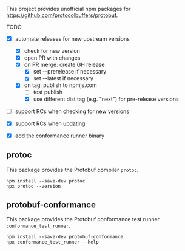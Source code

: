 This project provides unofficial npm packages for https://github.com/protocolbuffers/protobuf.

TODO
- [x] automate releases for new upstream versions
  - [x] check for new version
  - [x] open PR with changes
  - [x] on PR merge: create GH release
    - [x] set --prerelease if necessary
    - [x] set --latest if necessary
  - [x] on tag: publish to npmjs.com
    - [ ] test publish 
    - [x] use different dist tag (e.g. "next") for pre-release versions
- [ ] support RCs when checking for new versions
- [x] support RCs when updating
- [x] add the conformance runner binary


## protoc

This package provides the Protobuf compiler `protoc`.

```shell script
npm install --save-dev protoc
npx protoc --version 
```

## protobuf-conformance

This package provides the Protobuf conformance test runner `conformance_test_runner`.

```shell script
npm install --save-dev protobuf-conformance
npx conformance_test_runner --help 
```

